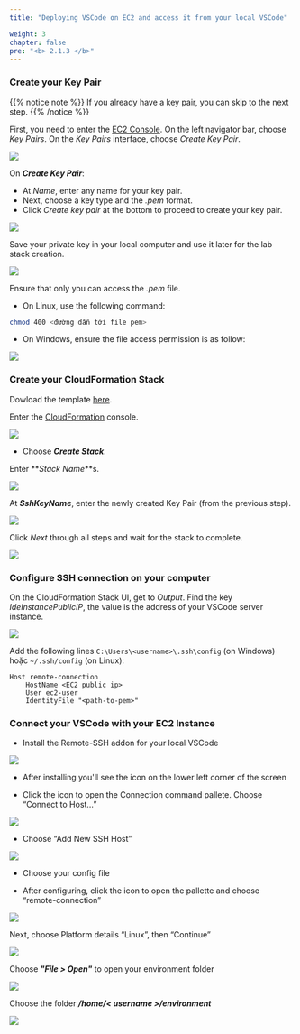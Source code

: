 ```yaml
---
title: "Deploying VSCode on EC2 and access it from your local VSCode"

weight: 3
chapter: false
pre: "<b> 2.1.3 </b>"
---
```

### **Create your Key Pair**
{{% notice note %}}
If you already have a key pair, you can skip to the next step.
{{% /notice %}}

First, you need to enter the [EC2 Console](console.aws.amazon.com/ec2/home). On the left navigator bar, choose _Key Pairs_. On the _Key Pairs_ interface, choose _Create Key Pair_.

![](/images/2/1/3/001.jpg)

On **_Create Key Pair_**:
- At _Name_, enter any name for your key pair.
- Next, choose a key type and the _.pem_ format.
- Click _Create key pair_ at the bottom to proceed to create your key pair.

![](/images/2/1/3/002.jpg?width=50pc)

Save your private key in your local computer and use it later for the lab stack creation.

![](/images/2/1/3/003.jpg?width=50pc)

Ensure that only you can access the _.pem_ file.

- On Linux, use the following command:
```bash
chmod 400 <đường dẫn tới file pem>
```

- On Windows, ensure the file access permission is as follow:

![](/images/2/1/3/004.jpg?width=50pc)

### **Create your CloudFormation Stack**
Dowload the template [here](https://raw.githubusercontent.com/longthg-workshops/eks-workshop-v2-fork/main/lab/cfn/ec2-workshop-local-ide-cfn.yaml).

Enter the [CloudFormation](console.aws.amazon.com/cloudformation/home) console.

![](/images/2/1/3/010.jpg)

- Choose **_Create Stack_**.

Enter **_Stack Name_**s.

![](/images/2/1/3/011.jpg?width=70pc)

At **_SshKeyName_**, enter the newly created Key Pair (from the previous step).

![](/images/2/1/3/009.jpg?width=70pc)

Click _Next_ through all steps and wait for the stack to complete.

![](/images/2/1/3/008.jpg?width=50pc)

### **Configure SSH connection on your computer**
On the CloudFormation Stack UI, get to _Output_. Find the key _IdeInstancePublicIP_, the value is the address of your VSCode server instance.

![](/images/2/1/3/007.jpg?width=70pc)

Add the following lines `C:\Users\<username>\.ssh\config` (on Windows) hoặc `~/.ssh/config` (on Linux):

```
Host remote-connection
    HostName <EC2 public ip>
    User ec2-user
    IdentityFile "<path-to-pem>"
```

### **Connect your VSCode with your EC2 Instance**
- Install the Remote-SSH addon for your local VSCode

![](/images/2/1/3/014.png)

- After installing you'll see the icon on the lower left corner of the screen

- Click the icon to open the Connection command pallete. Choose “Connect to Host…”

![](/images/2/1/3/015.png)

- Choose “Add New SSH Host”

![](/images/2/1/3/016.png)

- Choose your config file 

- After configuring, click the icon to open the pallette and choose “remote-connection”

![](/images/2/1/3/017.png)

Next, choose Platform details “Linux”, then “Continue”

![](/images/2/1/3/018.png)

Choose **_"File > Open"_** to open your environment folder

![](/images/2/1/3/019.jpg?width=50pc)

Choose the folder _**/home/\< username \>/environment**_

![](/images/2/1/3/020.jpg?width=50pc)